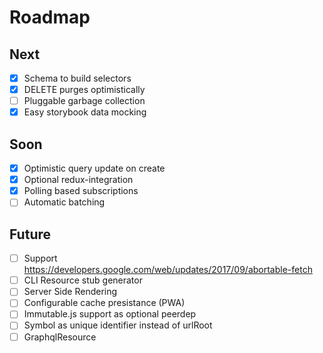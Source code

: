 # Roadmap

## Next

- [x] Schema to build selectors
- [x] DELETE purges optimistically
- [ ] Pluggable garbage collection
- [x] Easy storybook data mocking

## Soon

- [x] Optimistic query update on create
- [x] Optional redux-integration
- [x] Polling based subscriptions
- [ ] Automatic batching

## Future

- [ ] Support https://developers.google.com/web/updates/2017/09/abortable-fetch
- [ ] CLI Resource stub generator
- [ ] Server Side Rendering
- [ ] Configurable cache presistance (PWA)
- [ ] Immutable.js support as optional peerdep
- [ ] Symbol as unique identifier instead of urlRoot
- [ ] GraphqlResource
